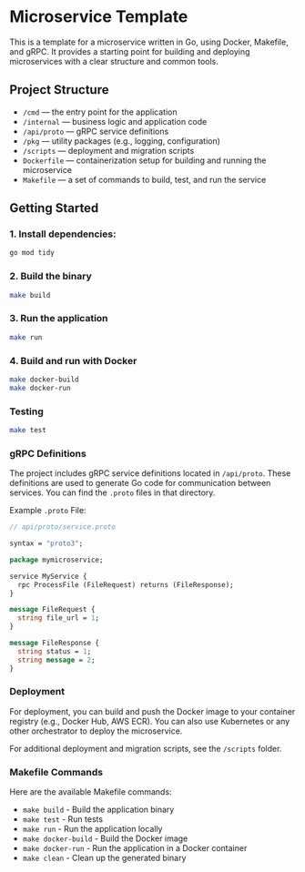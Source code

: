 # Microservice Template

This is a template for a microservice written in Go, using Docker, Makefile, and gRPC. It provides a starting point for building and deploying microservices with a clear structure and common tools.

## Project Structure

- `/cmd` — the entry point for the application
- `/internal` — business logic and application code
- `/api/proto` — gRPC service definitions
- `/pkg` — utility packages (e.g., logging, configuration)
- `/scripts` — deployment and migration scripts
- `Dockerfile` — containerization setup for building and running the microservice
- `Makefile` — a set of commands to build, test, and run the service

## Getting Started

### 1. Install dependencies:

```bash
go mod tidy
```

### 2. Build the binary

```bash
make build
```

### 3. Run the application

```bash
make run
```

### 4. Build and run with Docker

```bash
make docker-build
make docker-run
```

### Testing

```bash
make test
```

### gRPC Definitions

The project includes gRPC service definitions located in `/api/proto`. These definitions are used to generate Go code for communication between services. You can find the `.proto` files in that directory.

Example `.proto` File:

```proto
// api/proto/service.proto

syntax = "proto3";

package mymicroservice;

service MyService {
  rpc ProcessFile (FileRequest) returns (FileResponse);
}

message FileRequest {
  string file_url = 1;
}

message FileResponse {
  string status = 1;
  string message = 2;
}
```

### Deployment

For deployment, you can build and push the Docker image to your container registry (e.g., Docker Hub, AWS ECR). You can also use Kubernetes or any other orchestrator to deploy the microservice.

For additional deployment and migration scripts, see the `/scripts` folder.

### Makefile Commands

Here are the available Makefile commands:

- `make build` - Build the application binary
- `make test` - Run tests
- `make run` - Run the application locally
- `make docker-build` - Build the Docker image
- `make docker-run` - Run the application in a Docker container
- `make clean` - Clean up the generated binary
